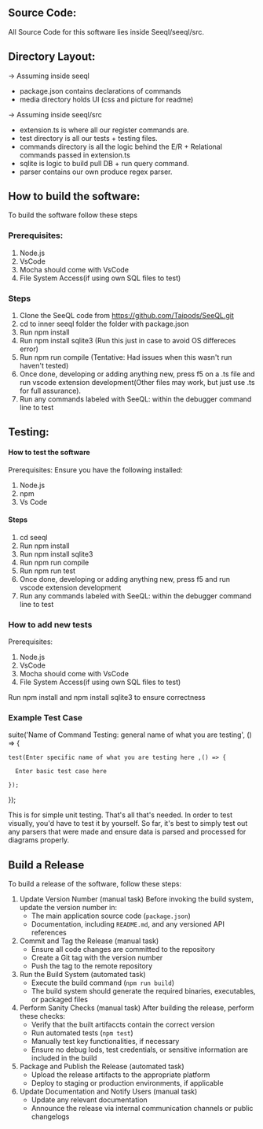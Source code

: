 ## Source Code:

All Source Code for this software lies inside Seeql/seeql/src.

## Directory Layout:
-> Assuming inside seeql
  - package.json contains declarations of commands
  - media directory holds UI (css and picture for readme)
  
-> Assuming inside seeql/src
  - extension.ts is where all our register commands are.
  - test directory is all our tests + testing files. 
  - commands directory is all the logic behind the E/R + Relational commands passed in extension.ts
  - sqlite is logic to build pull DB + run query command.
  - parser contains our own produce regex parser.

## How to build the software:

To build the software follow these steps

### Prerequisites:
1. Node.js
2. VsCode
3. Mocha should come with VsCode
4. File System Access(if using own SQL files to test)

### Steps 

1. Clone the SeeQL code from https://github.com/Taipods/SeeQL.git
2. cd to inner seeql folder the folder with package.json
3. Run npm install
4. Run npm install sqlite3 (Run this just in case to avoid OS differeces error)
5. Run npm run compile (Tentative: Had issues when this wasn't run haven't tested)
6. Once done, developing or adding anything new, press f5 on a .ts file and run vscode extension development(Other files may work, but just use .ts for full assurance).
7. Run any commands labeled with SeeQL: within the debugger command line to test

## Testing:
#### How to test the software
Prerequisites:
Ensure you have the following installed:
1. Node.js
2. npm
3. Vs Code

#### Steps

1. cd seeql
2. Run npm install
3. Run npm install sqlite3
4. Run npm run compile
5. Run npm run test
6. Once done, developing or adding anything new, press f5 and run vscode extension development
7. Run any commands labeled with SeeQL: within the debugger command line to test

### How to add new tests
Prerequisites:
1. Node.js
2. VsCode
3. Mocha should come with VsCode
4. File System Access(if using own SQL files to test)

Run npm install and npm install sqlite3 to ensure correctness

### Example Test Case
suite('Name of Command Testing: general name of what you are testing', () => {

    test(Enter specific name of what you are testing here ,() => {

      Enter basic test case here

    });

});

This is for simple unit testing. That's all that's needed. In order to test visually, you'd have to test it by yourself. So far, it's best to simply test out any parsers that were made and ensure data is parsed and processed for diagrams properly.


## Build a Release
To build a release of the software, follow these steps:
1. Update Version Number (manual task)
   Before invoking the build system, update the version number in:
     - The main application source code (`package.json`)
     - Documentation, including `README.md`, and any versioned API references
2. Commit and Tag the Release (manual task)
     - Ensure all code changes are committed to the repository
     - Create a Git tag with the version number
     - Push the tag to the remote repository
3. Run the Build System (automated task)
     - Execute the build command (`npm run build`)
     - The build system should generate the required binaries, executables, or packaged files
4. Perform Sanity Checks (manual task)
   After building the release, perform these checks:
     - Verify that the built artifaccts contain the correct version
     - Run automated tests (`npm test`)
     - Manually test key functionalities, if necessary
     - Ensure no debug lods, test credentials, or sensitive information are included in the build
5. Package and Publish the Release (automated task)
     - Upload the release artifacts to the appropriate platform
     - Deploy to staging or production environments, if applicable
6. Update Documentation and Notify Users (manual task)
     - Update any relevant documentation
     - Announce the release via internal communication channels or public changelogs
